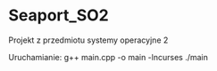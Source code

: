 # Seaport_SO2
Projekt z przedmiotu systemy operacyjne 2

Uruchamianie:
g++ main.cpp -o main -lncurses
./main
